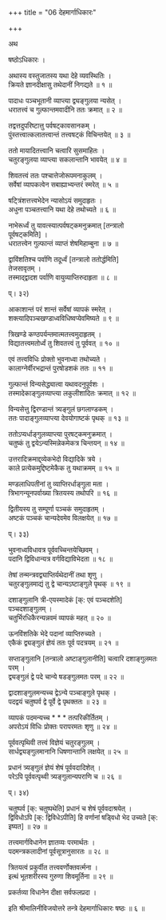 +++
title = "06 देहमार्गाधिकारः"

+++

अथ

षष्ठोऽधिकारः ।

अथास्य वस्तुजातस्य यथा देहे व्यवस्थितिः ।  
क्रियते ज्ञानदीक्षासु तथेदानीं निगद्यते ॥ १ ॥

पादाधः पञ्चभूतानी व्याप्त्या द्व्यङ्गुलया न्यसेत् ।  
धरातत्त्वं च गुल्फान्तमवादीनि ततः क्रमात् ॥ २ ॥

तद्वत्तदुपरिष्टात्तु पर्वषट्कावसानकम् ।  
पुंस्तत्त्वात्कलातत्त्वान्तं तत्त्वषट्कं विचिन्तयेत् ॥ ३ ॥

ततो मायादितत्त्वानि चत्वारि सुसमाहितः ।  
चतुरङ्गुलया व्याप्त्या सकलान्तानि भावयेत् ॥ ४ ॥

शिवतत्त्वं ततः पश्चात्तेजोरूपमनाकुलम् ।  
सर्वेषां व्यापकत्वेन सबाह्याभ्यन्तरं स्मरेत् ॥ ५ ॥

षट्त्रिंशत्तत्त्वभेदेन न्यासोऽयं समुदाहृतः ।  
अधुना पञ्चतत्त्वानि यथा देहे तथोच्यते ॥ ६ ॥

नाभेरूर्ध्वं तु यावत्स्यात्पर्वषट्कमनुक्रमात् [तन्त्रालो   
पूर्वषट्कमिति] ।  
धरातत्त्वेन गुल्फान्तं व्याप्तं शेषमिहाम्बुना ॥ ७ ॥

द्वाविंशतिश्च पर्वाणि तदूर्ध्वं [तन्त्रालो ततोर्द्धमिति]   
तेजसावृतम् ।  
तस्माद्द्वादश पर्वाणि वायुव्याप्तिरुदाहृता ॥ ८ ॥

प्। ३२)

आकाशान्तं परं शान्तं सर्वेषां व्यापकं स्मरेत् ।  
शक्त्यादिपञ्चखण्डाध्वविधिष्वप्येवमिष्यते ॥ ९ ॥

त्रिखण्डे कण्ठपर्यन्तमात्मतत्त्वमुदाहृतम् ।  
विद्यातत्त्वमतोर्ध्वं तु शिवतत्त्वं तु पूर्ववत् ॥ १० ॥

एवं तत्त्वविधिः प्रोक्तो भुवनाध्वा तथोच्यते ।  
कालाग्नेर्वीरभद्रान्तं पुरषोडशकं ततः ॥ ११ ॥

गुल्फान्तं विन्यसेद्ध्यात्वा यथावदनुपूर्वशः ।  
तस्मादेकाङ्गुलव्याप्त्या लकुलीशादितः क्रमात् ॥ १२ ॥

विन्यसेत्तु द्विरण्डान्तं त्र्यङ्गुलं छगलाण्डकम् ।  
ततः पादाङ्गुलव्याप्त्या देवयोगाष्टकं पृथक् ॥ १३ ॥

ततोऽप्यर्धाङ्गुलव्याप्त्या पुरषट्कमनुक्रमात् ।  
चतुष्कं तु द्वयेऽन्यस्मिन्नेकमेकत्र चिन्तयन् ॥ १४ ॥

उत्तरादिक्रमाद्द्व्येकभेदो विद्यादिके त्रये ।  
काले प्रत्येकमुद्दिष्टमेकैक तु यथाक्रमम् ॥ १५ ॥

मण्डलाधिपतीनां तु व्याप्तिरर्धाङ्गुला मता ।  
त्रिभागन्यूनपर्वाख्या त्रितयस्य तथोपरि ॥ १६ ॥

द्वितीयस्य तु सम्पूर्णा पञ्चकं समुदाहृतम् ।  
अष्टकं पञ्चकं चान्यदेवमेव विलक्षयेत् ॥ १७ ॥

प्। ३३)

भुवनाध्वविधावत्र पूर्ववच्चिन्तयेच्छिवम् ।  
पदानि द्विविधान्यत्र वर्गविद्याविभेदता ॥ १८ ॥

तेषां तन्मन्त्रवद्व्याप्तिर्यथेदानीं तथा शृणु ।  
चतुरङ्गुलमाद्यं तु द्वे चान्यऽष्टाङ्गुले पृथक् ॥ १९ ॥

दशाङ्गुलानि त्री-एयस्मादेकं [क्: एवं पञ्चदशेति]   
पञ्चदशाङ्गुलम् ।  
चतुर्भिरधिकैरन्यन्नवमं व्यापकं महत् ॥ २० ॥

ऊनविंशतिके भेदे पदानां व्याप्तिरुच्यते ।  
एकैकं द्व्यङ्गुलं ज्ञेयं ततः पूर्व पदत्रयम् ॥ २१ ॥

सप्ताङ्गुलानि [तन्त्रालो अष्टाङ्गुलानीति] चत्वारि दशाङ्गुलमतः   
परम् ।  
द्व्यङ्गुलं द्वे पदे चान्ये षडङ्गुलमतः परम् ॥ २२ ॥

द्वादशाङ्गुलमन्यच्च द्वेऽन्ये पञ्चाङ्गुले पृथक् ।  
पदद्वयं चतुष्पर्व द्वे पूर्वे द्वे पृथक्ततः ॥ २३ ॥

व्यापकं पदमन्यच्च * * * तत्परिकीर्तितम् ।  
अपरोऽयं विधिः प्रोक्तः परापरमतः शृणु ॥ २४ ॥

पूर्ववत्पृथिवी तत्त्वं विज्ञेयं चतुरङ्गुलम् ।  
सार्धद्व्यङ्गुलमानानि धिषणान्तानि लक्षयेत् ॥ २५ ॥

प्रधानं त्र्यङ्गुलं ज्ञेयं शेषं पूर्ववदादिशेत् ।  
परेऽपि पूर्ववत्पृथ्वी त्र्यङ्गुलान्यपराणि च ॥ २६ ॥

प्। ३४)

चतुष्पर्व [क्: चतुष्पथेति] प्रधानं च शेषं पूर्ववदाश्रयेत् ।  
द्विविधोऽपि [क्: द्विविधेऽपीति] हि वर्णानां षड्विधो भेद उच्यते [क्:   
इष्यत] ॥ २७ ॥

तत्त्वमार्गविधानेन ज्ञातव्यः परमार्थतः ।  
पदमन्त्रकलादीनां पूर्वसूत्रानुसारतः ॥ २८ ॥

त्रितयत्वं प्रकुर्वीत तत्त्ववर्णोक्तवर्त्मना ।  
इत्थं भूतशरीरस्य गुरुणा शिवमूर्तिना ॥ २९ ॥

प्रकर्तव्या विधानेन दीक्षा सर्वफलप्रदा ।

इति श्रीमालिनीविजयोत्तरे तन्त्रे देहमार्गाधिकारः षष्ठः ॥ ६ ॥

